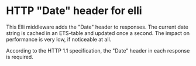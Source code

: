 # HTTP "Date" header for elli

This Elli middleware adds the "Date" header to responses. The current
date string is cached in an ETS-table and updated once a second. The
impact on performance is very low, if noticeable at all.

According to the HTTP 1.1 specification, the "Date" header in each
response is required.
